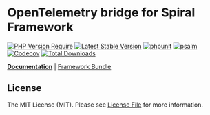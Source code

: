 # OpenTelemetry bridge for Spiral Framework

[![PHP Version Require](https://poser.pugx.org/spiral/otel-bridge/require/php)](https://packagist.org/packages/spiral/otel-bridge)
[![Latest Stable Version](https://poser.pugx.org/spiral/otel-bridge/v/stable)](https://packagist.org/packages/spiral/otel-bridge)
[![phpunit](https://github.com/spiral/otel-bridge/actions/workflows/phpunit.yml/badge.svg)](https://github.com/spiral/otel-bridge/actions)
[![psalm](https://github.com/spiral/otel-bridge/actions/workflows/psalm.yml/badge.svg)](https://github.com/spiral/otel-bridge/actions)
[![Codecov](https://codecov.io/gh/spiral/otel-bridge/branch/master/graph/badge.svg)](https://codecov.io/gh/spiral/otel-bridge/)
[![Total Downloads](https://poser.pugx.org/spiral/otel-bridge/downloads)](https://packagist.org/packages/spiral/otel-bridge)

<b>[Documentation](https://spiral.dev/docs/component-telemetry)</b> | [Framework Bundle](https://github.com/spiral/framework)

## License

The MIT License (MIT). Please see [License File](LICENSE) for more information.
